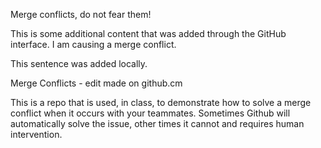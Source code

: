 Merge conflicts, do not fear them!

This is some additional content that was added through the GitHub interface. I am causing a merge conflict.

This sentence was added locally.

Merge Conflicts - edit made on github.cm

This is a repo that is used, in class, to demonstrate how to solve a merge conflict when it occurs with your teammates. Sometimes Github will automatically solve the issue, other times it cannot and requires human intervention.